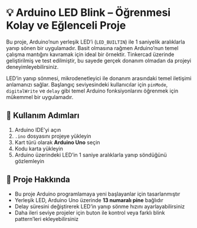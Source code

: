 # 💡 Arduino LED Blink – Öğrenmesi Kolay ve Eğlenceli Proje

Bu proje, Arduino’nun yerleşik LED’i (`LED_BUILTIN`) ile 1 saniyelik aralıklarla yanıp sönen bir uygulamadır. Basit olmasına rağmen Arduino’nun temel çalışma mantığını kavramak için ideal bir örnektir. Tinkercad üzerinde geliştirilmiş ve test edilmiştir, bu sayede gerçek donanım olmadan da projeyi deneyimleyebilirsiniz.  

LED’in yanıp sönmesi, mikrodenetleyici ile donanım arasındaki temel iletişimi anlamanızı sağlar. Başlangıç seviyesindeki kullanıcılar için `pinMode`, `digitalWrite` ve `delay` gibi temel Arduino fonksiyonlarını öğrenmek için mükemmel bir uygulamadır.  

## 🚀 Kullanım Adımları
1. Arduino IDE’yi açın  
2. `.ino` dosyasını projeye yükleyin  
3. Kart türü olarak **Arduino Uno** seçin  
4. Kodu karta yükleyin  
5. Arduino üzerindeki LED’in 1 saniye aralıklarla yanıp söndüğünü gözlemleyin  

## 📌 Proje Hakkında
- Bu proje Arduino programlamaya yeni başlayanlar için tasarlanmıştır  
- Yerleşik LED, Arduino Uno üzerinde **13 numaralı pine** bağlıdır  
- Delay süresini değiştirerek LED’in yanıp sönme hızını ayarlayabilirsiniz  
- Daha ileri seviye projeler için buton ile kontrol veya farklı blink pattern’leri ekleyebilirsiniz  
